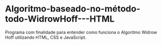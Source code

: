 # Algoritmo-baseado-no-método-todo-WidrowHoff---HTML

Programa com finalidade para entender como funciona o Algoritmo Widrow Hoff utilizando HTML, CSS e JavaScript.
